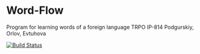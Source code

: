 # Word-Flow
Program for learning words of a foreign language
TRPO 
IP-814
Podgurskiy, Orlov, Evtuhova

[![Build Status](https://travis-ci.org/timowka0304/Word-Flow.svg?branch=test)](https://travis-ci.org/timowka0304/Word-Flow)
